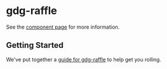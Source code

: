 gdg-raffle
================

See the [component page](http://priley86.github.io/gdg-raffle) for more information.

## Getting Started

We've put together a [guide for gdg-raffle](http://www.polymer-project.org/docs/start/reusableelements.html) to help get you rolling.
